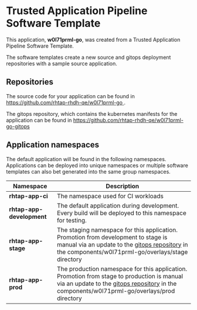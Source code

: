 # Trusted Application Pipeline Software Template

This application, **w0l71prml-go**, was created from a Trusted Application Pipeline Software Template.

The software templates create a new source and gitops deployment repositories with a sample source application. 

## Repositories

The source code for your application can be found in [https://github.com/rhtap-rhdh-qe/w0l71prml-go ](https://github.com/rhtap-rhdh-qe/w0l71prml-go ).
 
The gitops repository, which contains the kubernetes manifests for the application can be found in 
[https://github.com/rhtap-rhdh-qe/w0l71prml-go-gitops ](https://github.com/rhtap-rhdh-qe/w0l71prml-go-gitops ) 

## Application namespaces 

The default application will be found in the following namespaces. Applications can be deployed into unique namespaces or multiple software templates can also bet generated into the same group namespaces.  

|  Namespace   |  Description   |  
| -------- | -------- |
| **rhtap-app-ci** | The namespace used for CI workloads |
| **rhtap-app-development** | The default application during development. Every build will be deployed to this namespace for testing. |
| **rhtap-app-stage** | The staging namespace for this application. Promotion from development to stage is manual via an update to the [gitops repository](https://github.com/rhtap-rhdh-qe/w0l71prml-go-gitops ) in the components/w0l71prml-go/overlays/stage directory |
| **rhtap-app-prod** | The production namespace for this application. Promotion from stage to production is manual via an update to the [gitops repository](https://github.com/rhtap-rhdh-qe/w0l71prml-go-gitops ) in the components/w0l71prml-go/overlays/prod directory |